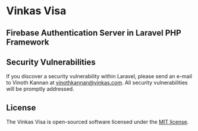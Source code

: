# Vinkas Visa

## Firebase Authentication Server in Laravel PHP Framework

## Security Vulnerabilities

If you discover a security vulnerability within Laravel, please send an e-mail to Vinoth Kannan at vinothkannan@vinkas.com. All security vulnerabilities will be promptly addressed.

## License

The Vinkas Visa is open-sourced software licensed under the [MIT license](http://opensource.org/licenses/MIT).
